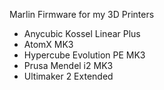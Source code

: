 Marlin Firmware for my 3D Printers
- Anycubic Kossel Linear Plus
- AtomX MK3
- Hypercube Evolution PE MK3
- Prusa Mendel i2 MK3
- Ultimaker 2 Extended
